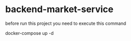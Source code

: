 # backend-market-service

before run this project you need to execute this command

docker-compose up -d